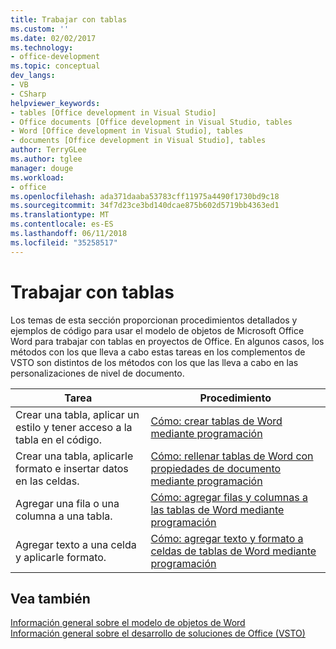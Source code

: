 ```yaml
---
title: Trabajar con tablas
ms.custom: ''
ms.date: 02/02/2017
ms.technology:
- office-development
ms.topic: conceptual
dev_langs:
- VB
- CSharp
helpviewer_keywords:
- tables [Office development in Visual Studio]
- Office documents [Office development in Visual Studio, tables
- Word [Office development in Visual Studio], tables
- documents [Office development in Visual Studio], tables
author: TerryGLee
ms.author: tglee
manager: douge
ms.workload:
- office
ms.openlocfilehash: ada371daaba53783cff11975a4490f1730bd9c18
ms.sourcegitcommit: 34f7d23ce3bd140dcae875b602d5719bb4363ed1
ms.translationtype: MT
ms.contentlocale: es-ES
ms.lasthandoff: 06/11/2018
ms.locfileid: "35258517"
---
```

# <a name="work-with-tables"></a>Trabajar con tablas
  Los temas de esta sección proporcionan procedimientos detallados y ejemplos de código para usar el modelo de objetos de Microsoft Office Word para trabajar con tablas en proyectos de Office. En algunos casos, los métodos con los que lleva a cabo estas tareas en los complementos de VSTO son distintos de los métodos con los que las lleva a cabo en las personalizaciones de nivel de documento.  
  
|Tarea|Procedimiento|  
|----------|---------------|  
|Crear una tabla, aplicar un estilo y tener acceso a la tabla en el código.|[Cómo: crear tablas de Word mediante programación](../vsto/how-to-programmatically-create-word-tables.md)|  
|Crear una tabla, aplicarle formato e insertar datos en las celdas.|[Cómo: rellenar tablas de Word con propiedades de documento mediante programación](../vsto/how-to-programmatically-populate-word-tables-with-document-properties.md)|  
|Agregar una fila o una columna a una tabla.|[Cómo: agregar filas y columnas a las tablas de Word mediante programación](../vsto/how-to-programmatically-add-rows-and-columns-to-word-tables.md)|  
|Agregar texto a una celda y aplicarle formato.|[Cómo: agregar texto y formato a celdas de tablas de Word mediante programación](../vsto/how-to-programmatically-add-text-and-formatting-to-cells-in-word-tables.md)|  
  
## <a name="see-also"></a>Vea también  
 [Información general sobre el modelo de objetos de Word](../vsto/word-object-model-overview.md)   
 [Información general sobre el desarrollo de soluciones de Office &#40;VSTO&#41;](../vsto/office-solutions-development-overview-vsto.md)  
  
  